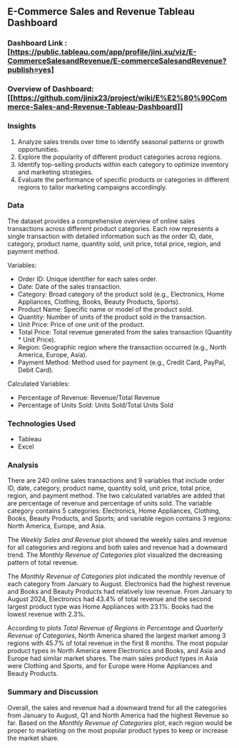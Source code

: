 ## E-Commerce Sales and Revenue Tableau Dashboard

### Dashboard Link : [https://public.tableau.com/app/profile/jini.xu/viz/E-CommerceSalesandRevenue/E-commerceSalesandRevenue?publish=yes]

### Overview of Dashboard: [[https://github.com/jinix23/project/wiki/E%E2%80%90Commerce-Sales-and-Revenue-Tableau-Dashboard]]

### Insights
1. Analyze sales trends over time to identify seasonal patterns or growth opportunities.
2. Explore the popularity of different product categories across regions.
3. Identify top-selling products within each category to optimize inventory and marketing strategies.
4. Evaluate the performance of specific products or categories in different regions to tailor marketing campaigns accordingly.

### Data
The dataset provides a comprehensive overview of online sales transactions across different product categories. Each row represents a single transaction with detailed information such as the order ID, date, category, product name, quantity sold, unit price, total price, region, and payment method. 

Variables:
- Order ID: Unique identifier for each sales order.
- Date: Date of the sales transaction.
- Category: Broad category of the product sold (e.g., Electronics, Home Appliances, Clothing, Books, Beauty Products, Sports).
- Product Name: Specific name or model of the product sold.
- Quantity: Number of units of the product sold in the transaction.
- Unit Price: Price of one unit of the product.
- Total Price: Total revenue generated from the sales transaction (Quantity * Unit Price).
- Region: Geographic region where the transaction occurred (e.g., North America, Europe, Asia).
- Payment Method: Method used for payment (e.g., Credit Card, PayPal, Debit Card).

Calculated Variables:
- Percentage of Revenue: Revenue/Total Revenue
- Percentage of Units Sold: Units Sold/Total Units Sold

### Technologies Used
- Tableau 
- Excel

### Analysis  

There are 240 online sales transactions and 9 variables that include order ID, date, category, product name, quantity sold, unit price, total price, region, and payment method. The two calculated variables are added that are percentage of revenue and percentage of units sold. The variable category contains 5 categories: Electronics, Home Appliances, Clothing, Books, Beauty Products, and Sports; and variable region contains 3 regions: North America, Europe, and Asia. 

The *Weekly Sales and Revenue* plot showed the weekly sales and revenue for all categories and regions and both sales and revenue had a downward trend. The *Monthly Revenue of Categories* plot visualized the decreasing pattern of total revenue.

The *Monthly Revenue of Categories* plot indicated the monthly revenue of each category from January to August. Electronics had the highest revenue and Books and Beauty Products had relatively low revenue. From January to August 2024, Electronics had 43.4% of total revenue and the second largest product type was Home Appliances with 23.1%. Books had the lowest revenue with 2.3%.

According to plots *Total Revenue of Regions in Percentage* and *Quarterly Revenue of Categories*, North America shared the largest market among 3 regions with 45.7% of total revenue in the first 8 months. The most popular product types in North America were Electronics and Books, and Asia and Europe had similar market shares. The main sales product types in Asia were Clothing and Sports, and for Europe were Home Appliances and Beauty Products.

### Summary and Discussion

Overall, the sales and revenue had a downward trend for all the categories from January to August, Q1 and North America had the highest Revenue so far. Based on the *Monthly Revenue of Categories* plot, each region would be proper to marketing on the most popular product types to keep or increase the market share. 
